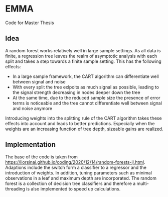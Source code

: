 # EMMA
Code for Master Thesis

## Idea
A random forest works relatively well in large sample settings. As all data is finite, a regression tree leaves the realm of asymptotic analysis with each split and takes a step towards a finite sample setting. This has the following effects:

* In a large sample framework, the CART algorithm can differentiate well between signal and noise
* With every split the tree exlpoits as much signal as possible, leading to the signal strength decreasing in nodes deeper down the tree
* At the same time, due to the reduced sample size the presence of error terms is noticeable and the tree cannot differentiate well between signal and noise anymore

Introducing weights into the splitting rule of the CART algorithm takes these effects into account and leads to better predictions.
Especially when the weights are an increasing function of tree depth, sizeable gains are realized.

## Implementation
The base of the code is taken from https://liorsinai.github.io/coding/2020/12/14/random-forests-jl.html. Adaptions include the switch form a classifier to a regressor and the introduction of weights. In addition, tuning parameters such as minimal observations in a leaf and maximum depth are incorporated. The random forest is a collection of decision tree classifiers and therefore a multi-threading is also implemented to speed up calculations.
